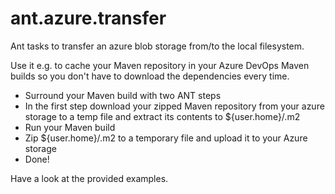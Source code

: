 # ant.azure.transfer
Ant tasks to transfer an azure blob storage from/to the local filesystem.

Use it e.g. to cache your Maven repository in your Azure DevOps Maven builds so you don't have to download the dependencies every time. 

*   Surround your Maven build with two ANT steps
*   In the first step download your zipped Maven repository from your azure storage to a temp file and extract its contents to ${user.home}/.m2
*	Run your Maven build
*	Zip ${user.home}/.m2 to a temporary file and upload it to your Azure storage
*	Done!

Have a look at the provided examples.

